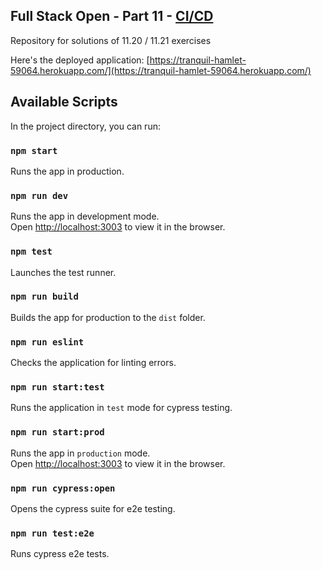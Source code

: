 ## Full Stack Open - Part 11 - [CI/CD](https://fullstackopen.com/en/part11)

Repository for solutions of 11.20 / 11.21 exercises

Here's the deployed application:
[https://tranquil-hamlet-59064.herokuapp.com/](https://tranquil-hamlet-59064.herokuapp.com/)

## Available Scripts

In the project directory, you can run:

### `npm start`

Runs the app in production.

### `npm run dev`

Runs the app in development mode.\
Open [http://localhost:3003](http://localhost:3003) to view it in the browser.

### `npm test`

Launches the test runner.

### `npm run build`

Builds the app for production to the `dist` folder.

### `npm run eslint`

Checks the application for linting errors.

### `npm run start:test`

Runs the application in `test` mode for cypress testing.

### `npm run start:prod`

Runs the app in `production` mode.\
Open [http://localhost:3003](http://localhost:3003) to view it in the browser.

### `npm run cypress:open`

Opens the cypress suite for e2e testing.

### `npm run test:e2e`

Runs cypress e2e tests.
